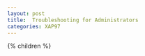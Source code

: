 ```yaml
---
layout: post
title:  Troubleshooting for Administrators
categories: XAP97
---
```


{% children %}
